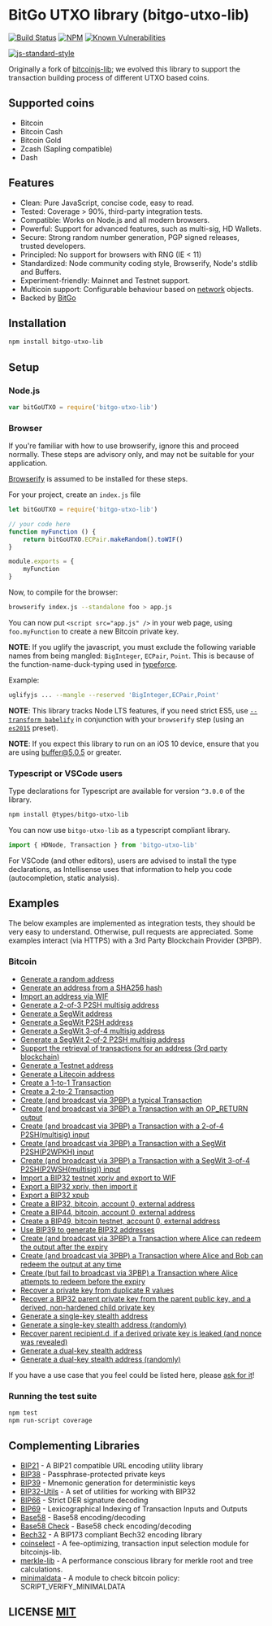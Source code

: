 # BitGo UTXO library (bitgo-utxo-lib)
[![Build Status](https://travis-ci.org/BitGo/bitgo-utxo-lib.png?branch=master)](https://travis-ci.org/BitGo/bitgo-utxo-lib)
[![NPM](https://img.shields.io/npm/v/bitgo-utxo-lib.svg)](https://www.npmjs.org/package/bitgo-utxo-lib)
[![Known Vulnerabilities](https://snyk.io/test/github/BitGo/bitgo-utxo-lib/badge.svg?targetFile=package.json)](https://snyk.io/test/github/BitGo/bitgo-utxo-lib?targetFile=package.json)

[![js-standard-style](https://cdn.rawgit.com/feross/standard/master/badge.svg)](https://github.com/feross/standard)

Originally a fork of [bitcoinjs-lib](https://github.com/BitGo/bitcoinjs-lib); we evolved this library to support the transaction building process of different UTXO based coins.

## Supported coins
- Bitcoin
- Bitcoin Cash
- Bitcoin Gold
- Zcash (Sapling compatible)
- Dash

## Features
- Clean: Pure JavaScript, concise code, easy to read.
- Tested: Coverage > 90%, third-party integration tests.
- Compatible: Works on Node.js and all modern browsers.
- Powerful: Support for advanced features, such as multi-sig, HD Wallets.
- Secure: Strong random number generation, PGP signed releases, trusted developers.
- Principled: No support for browsers with RNG (IE < 11)
- Standardized: Node community coding style, Browserify, Node's stdlib and Buffers.
- Experiment-friendly: Mainnet and Testnet support.
- Multicoin support: Configurable behaviour based on [network](https://github.com/BitGo/bitgo-utxo-lib/blob/master/src/networks.js) objects.
- Backed by [BitGo](https://www.bitgo.com/info/)

## Installation
``` bash
npm install bitgo-utxo-lib
```

## Setup
### Node.js
``` javascript
var bitGoUTXO = require('bitgo-utxo-lib')
```

### Browser
If you're familiar with how to use browserify, ignore this and proceed normally.
These steps are advisory only,  and may not be suitable for your application.

[Browserify](https://github.com/substack/node-browserify) is assumed to be installed for these steps.

For your project, create an `index.js` file
``` javascript
let bitGoUTXO = require('bitgo-utxo-lib')

// your code here
function myFunction () {
	return bitGoUTXO.ECPair.makeRandom().toWIF()
}

module.exports = {
	myFunction
}
```

Now, to compile for the browser:
``` bash
browserify index.js --standalone foo > app.js
```

You can now put `<script src="app.js" />` in your web page,  using `foo.myFunction` to create a new Bitcoin private key.

**NOTE**: If you uglify the javascript, you must exclude the following variable names from being mangled: `BigInteger`, `ECPair`, `Point`.
This is because of the function-name-duck-typing used in [typeforce](https://github.com/dcousens/typeforce).

Example:
``` bash
uglifyjs ... --mangle --reserved 'BigInteger,ECPair,Point'
```

**NOTE**: This library tracks Node LTS features,  if you need strict ES5,  use [`--transform babelify`](https://github.com/babel/babelify) in conjunction with your `browserify` step (using an [`es2015`](http://babeljs.io/docs/plugins/preset-es2015/) preset).

**NOTE**: If you expect this library to run on an iOS 10 device, ensure that you are using [buffer@5.0.5](https://github.com/feross/buffer/pull/155) or greater.


### Typescript or VSCode users
Type declarations for Typescript are available for version `^3.0.0` of the library.
``` bash
npm install @types/bitgo-utxo-lib
```

You can now use `bitgo-utxo-lib` as a typescript compliant library.
``` javascript
import { HDNode, Transaction } from 'bitgo-utxo-lib'
```

For VSCode (and other editors), users are advised to install the type declarations, as Intellisense uses that information to help you code (autocompletion, static analysis).

## Examples
The below examples are implemented as integration tests, they should be very easy to understand.
Otherwise, pull requests are appreciated.
Some examples interact (via HTTPS) with a 3rd Party Blockchain Provider (3PBP).

### Bitcoin

- [Generate a random address](https://github.com/BitGo/bitgo-utxo-lib/blob/master/test/integration/addresses.js#L12)
- [Generate an address from a SHA256 hash](https://github.com/BitGo/bitgo-utxo-lib/blob/master/test/integration/addresses.js#L19)
- [Import an address via WIF](https://github.com/BitGo/bitgo-utxo-lib/blob/master/test/integration/addresses.js#L29)
- [Generate a 2-of-3 P2SH multisig address](https://github.com/BitGo/bitgo-utxo-lib/blob/master/test/integration/addresses.js#L36)
- [Generate a SegWit address](https://github.com/BitGo/bitgo-utxo-lib/blob/master/test/integration/addresses.js#L50)
- [Generate a SegWit P2SH address](https://github.com/BitGo/bitgo-utxo-lib/blob/master/test/integration/addresses.js#L60)
- [Generate a SegWit 3-of-4 multisig address](https://github.com/BitGo/bitgo-utxo-lib/blob/master/test/integration/addresses.js#L71)
- [Generate a SegWit 2-of-2 P2SH multisig address](https://github.com/BitGo/bitgo-utxo-lib/blob/master/test/integration/addresses.js#L86)
- [Support the retrieval of transactions for an address (3rd party blockchain)](https://github.com/BitGo/bitgo-utxo-lib/blob/master/test/integration/addresses.js#L100)
- [Generate a Testnet address](https://github.com/BitGo/bitgo-utxo-lib/blob/master/test/integration/addresses.js#L121)
- [Generate a Litecoin address](https://github.com/BitGo/bitgo-utxo-lib/blob/master/test/integration/addresses.js#L131)
- [Create a 1-to-1 Transaction](https://github.com/BitGo/bitgo-utxo-lib/blob/master/test/integration/transactions.js#L14)
- [Create a 2-to-2 Transaction](https://github.com/BitGo/bitgo-utxo-lib/blob/master/test/integration/transactions.js#L28)
- [Create (and broadcast via 3PBP) a typical Transaction](https://github.com/BitGo/bitgo-utxo-lib/blob/master/test/integration/transactions.js#L46)
- [Create (and broadcast via 3PBP) a Transaction with an OP\_RETURN output](https://github.com/BitGo/bitgo-utxo-lib/blob/master/test/integration/transactions.js#L88)
- [Create (and broadcast via 3PBP) a Transaction with a 2-of-4 P2SH(multisig) input](https://github.com/BitGo/bitgo-utxo-lib/blob/master/test/integration/transactions.js#L115)
- [Create (and broadcast via 3PBP) a Transaction with a SegWit P2SH(P2WPKH) input](https://github.com/BitGo/bitgo-utxo-lib/blob/master/test/integration/transactions.js#L151)
- [Create (and broadcast via 3PBP) a Transaction with a SegWit 3-of-4 P2SH(P2WSH(multisig)) input](https://github.com/BitGo/bitgo-utxo-lib/blob/master/test/integration/transactions.js#L183)
- [Import a BIP32 testnet xpriv and export to WIF](https://github.com/BitGo/bitgo-utxo-lib/blob/master/test/integration/bip32.js#L8)
- [Export a BIP32 xpriv, then import it](https://github.com/BitGo/bitgo-utxo-lib/blob/master/test/integration/bip32.js#L15)
- [Export a BIP32 xpub](https://github.com/BitGo/bitgo-utxo-lib/blob/master/test/integration/bip32.js#L26)
- [Create a BIP32, bitcoin, account 0, external address](https://github.com/BitGo/bitgo-utxo-lib/blob/master/test/integration/bip32.js#L35)
- [Create a BIP44, bitcoin, account 0, external address](https://github.com/BitGo/bitgo-utxo-lib/blob/master/test/integration/bip32.js#L50)
- [Create a BIP49, bitcoin testnet, account 0, external address](https://github.com/BitGo/bitgo-utxo-lib/blob/master/test/integration/bip32.js#L66)
- [Use BIP39 to generate BIP32 addresses](https://github.com/BitGo/bitgo-utxo-lib/blob/master/test/integration/bip32.js#L83)
- [Create (and broadcast via 3PBP) a Transaction where Alice can redeem the output after the expiry](https://github.com/BitGo/bitgo-utxo-lib/blob/master/test/integration/cltv.js#L37)
- [Create (and broadcast via 3PBP) a Transaction where Alice and Bob can redeem the output at any time](https://github.com/BitGo/bitgo-utxo-lib/blob/master/test/integration/cltv.js#L71)
- [Create (but fail to broadcast via 3PBP) a Transaction where Alice attempts to redeem before the expiry](https://github.com/BitGo/bitgo-utxo-lib/blob/master/test/integration/cltv.js#L104)
- [Recover a private key from duplicate R values](https://github.com/BitGo/bitgo-utxo-lib/blob/master/test/integration/crypto.js#L14)
- [Recover a BIP32 parent private key from the parent public key, and a derived, non-hardened child private key](https://github.com/BitGo/bitgo-utxo-lib/blob/master/test/integration/crypto.js#L115)
- [Generate a single-key stealth address](https://github.com/BitGo/bitgo-utxo-lib/blob/master/test/integration/stealth.js#L70:)
- [Generate a single-key stealth address (randomly)](https://github.com/BitGo/bitgo-utxo-lib/blob/master/test/integration/stealth.js#L89:)
- [Recover parent recipient.d, if a derived private key is leaked (and nonce was revealed)](https://github.com/BitGo/bitgo-utxo-lib/blob/master/test/integration/stealth.js#L105)
- [Generate a dual-key stealth address](https://github.com/BitGo/bitgo-utxo-lib/blob/master/test/integration/stealth.js#L122)
- [Generate a dual-key stealth address (randomly)](https://github.com/BitGo/bitgo-utxo-lib/blob/master/test/integration/stealth.js#L145)

If you have a use case that you feel could be listed here, please [ask for it](https://github.com/BitGo/bitgo-utxo-lib/issues/new)!

### Running the test suite

``` bash
npm test
npm run-script coverage
```

## Complementing Libraries
- [BIP21](https://github.com/bitcoinjs/bip21) - A BIP21 compatible URL encoding utility library
- [BIP38](https://github.com/bitcoinjs/bip38) - Passphrase-protected private keys
- [BIP39](https://github.com/bitcoinjs/bip39) - Mnemonic generation for deterministic keys
- [BIP32-Utils](https://github.com/bitcoinjs/bip32-utils) - A set of utilities for working with BIP32
- [BIP66](https://github.com/bitcoinjs/bip66) - Strict DER signature decoding
- [BIP69](https://github.com/bitcoinjs/bip69) - Lexicographical Indexing of Transaction Inputs and Outputs
- [Base58](https://github.com/cryptocoinjs/bs58) - Base58 encoding/decoding
- [Base58 Check](https://github.com/bitcoinjs/bs58check) - Base58 check encoding/decoding
- [Bech32](https://github.com/bitcoinjs/bech32) - A BIP173 compliant Bech32 encoding library
- [coinselect](https://github.com/bitcoinjs/coinselect) - A fee-optimizing, transaction input selection module for bitcoinjs-lib.
- [merkle-lib](https://github.com/bitcoinjs/merkle-lib) - A performance conscious library for merkle root and tree calculations.
- [minimaldata](https://github.com/bitcoinjs/minimaldata) - A module to check bitcoin policy: SCRIPT_VERIFY_MINIMALDATA


## LICENSE [MIT](LICENSE)
